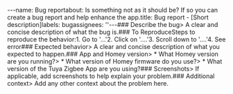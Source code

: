 ---name: Bug reportabout: Is something not as it should be? If so you can create a bug report and help enhance the app.title: Bug report - [Short description]labels: bugassignees: ''---### Describe the bug> A clear and concise description of what the bug is.### To ReproduceSteps to reproduce the behavior:1. Go to '...'2. Click on '....'3. Scroll down to '....'4. See error### Expected behavior> A clear and concise description of what you expected to happen.### App and Homey version> * What Homey version are you running?> * What version of Homey firmware do you use?> * What version of the Tuya Zigbee App are you using?### Screenshots> If applicable, add screenshots to help explain your problem.### Additional context> Add any other context about the problem here.